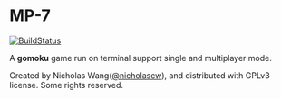 # MP-7
[![BuildStatus](https://travis-ci.org/nicholascw/nwgomoku.svg?branch=master)](https://travis-ci.org/nicholascw/nwgomoku)

A **gomoku** game run on terminal support single and multiplayer mode.

Created by Nicholas Wang([@nicholascw](https://github.com/nicholascw)), and distributed with GPLv3 license.
Some rights reserved.

